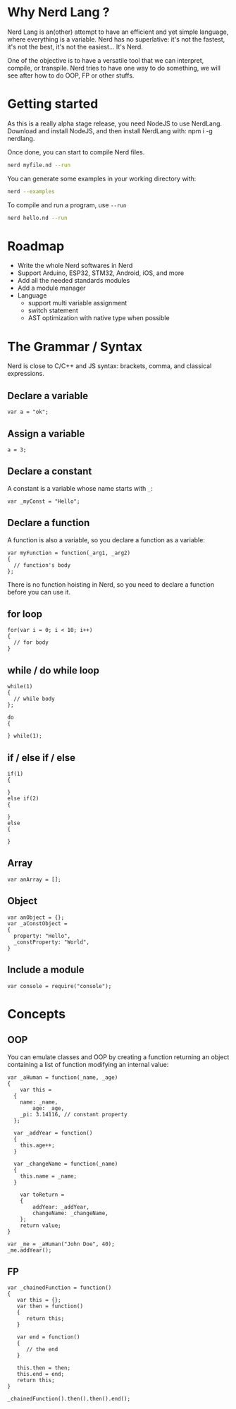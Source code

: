 # Why Nerd Lang ?

Nerd Lang is an(other) attempt to have an efficient and yet simple language, where everything is a variable. Nerd has no superlative: it's not the fastest, it's not the best, it's not the easiest... It's Nerd.

One of the objective is to have a versatile tool that we can interpret, compile, or transpile. Nerd tries to have one way to do something, we will see after how to do OOP, FP or other stuffs.

# Getting started

As this is a really alpha stage release, you need NodeJS to use NerdLang. Download and install NodeJS, and then install NerdLang with: npm i -g nerdlang.

Once done, you can start to compile Nerd files.

```bash
nerd myfile.nd --run
```

You can generate some examples in your working directory with:
```bash
nerd --examples
```
To compile and run a program, use `--run`
```bash
nerd hello.nd --run
```

# Roadmap

- Write the whole Nerd softwares in Nerd
- Support Arduino, ESP32, STM32, Android, iOS, and more
- Add all the needed standards modules
- Add a module manager
- Language
  * support multi variable assignment
  * switch statement
  * AST optimization with native type when possible

# The Grammar / Syntax

Nerd is close to C/C++ and JS syntax: brackets, comma, and classical expressions.

## Declare a variable

`var a = "ok";`

## Assign a variable

`a = 3;`

## Declare a constant

A constant is a variable whose name starts with `_`:

`var _myConst = "Hello";`

## Declare a function

A function is also a variable, so you declare a function as a variable:

```
var myFunction = function(_arg1, _arg2)
{
  // function's body 
};
```

There is no function hoisting in Nerd, so you need to declare a function before you can use it.

## for loop

```
for(var i = 0; i < 10; i++)
{
  // for body
}
```

## while / do while loop

```
while(1)
{
  // while body
};

do
{

} while(1);

```
## if / else if / else

```
if(1)
{

}
else if(2)
{

}
else
{

}
```

## Array

```
var anArray = [];
```

## Object

```
var anObject = {};
var _aConstObject =
{
  property: "Hello",
  _constProperty: "World",
}
```

## Include a module

```
var console = require("console");
```

# Concepts

## OOP

You can emulate classes and OOP by creating a function returning an object containing a list of function modifying an internal value:

```
var _aHuman = function(_name, _age)
{
	var this = 
  {
    name: _name,
		age: _age,
    _pi: 3.14116, // constant property
  };
  
  var _addYear = function()
  {
    this.age++;
  }
  
  var _changeName = function(_name)
  {
    this.name = _name;
  }
  
	var toReturn =
	{
		addYear: _addYear,
		changeName: _changeName,
	};
	return value;
}

var _me = _aHuman("John Doe", 40);
_me.addYear();
```

## FP

```
var _chainedFunction = function()
{
   var this = {};
   var then = function()
   {
      return this;
   }
   
   var end = function()
   {
      // the end
   }
   
   this.then = then;
   this.end = end;
   return this;
}

_chainedFunction().then().then().end();
```
